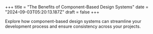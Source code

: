 +++
title = "The Benefits of Component-Based Design Systems"
date = "2024-09-03T05:20:13.187Z"
draft = false
+++

  Explore how component-based design systems can streamline your development process and ensure consistency across your projects.
        